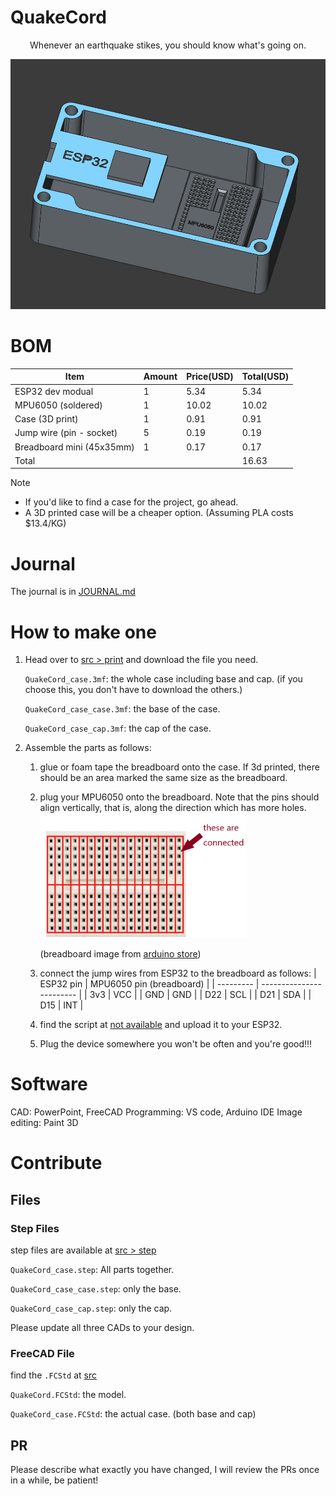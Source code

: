 # QuakeCord
<p align="center">
Whenever an earthquake stikes, you should know what's going on.
</div>
<p align="center">
    <img src="https://raw.githubusercontent.com/KnowScratcher/QuakeCord/refs/heads/main/img/20250531model.png" height="400">
</div>

# BOM
| Item                      | Amount | Price(USD) | Total(USD) |
| ------------------------- | ------ | ---------- | ---------- |
| ESP32 dev modual          | 1      | 5.34       | 5.34       |
| MPU6050 (soldered)        | 1      | 10.02      | 10.02      |
| Case (3D print)           | 1      | 0.91       | 0.91       |
| Jump wire (pin - socket)  | 5      | 0.19       | 0.19       |
| Breadboard mini (45x35mm) | 1      | 0.17       | 0.17       |
| Total                     |        |            | 16.63      |

> [!NOTE] 
> - If you'd like to find a case for the project, go ahead.
> - A 3D printed case will be a cheaper option. (Assuming PLA costs $13.4/KG)

# Journal
The journal is in [JOURNAL.md](JOURNAL.md)

# How to make one
1. Head over to [src > print](https://github.com/KnowScratcher/QuakeCord/tree/main/src/print) and download the file you need.

   `QuakeCord_case.3mf`: the whole case including base and cap. (if you choose this, you don't have to download the others.)
   
   `QuakeCord_case_case.3mf`: the base of the case.
   
   `QuakeCord_case_cap.3mf`: the cap of the case.
   
4. Assemble the parts as follows:
   1. glue or foam tape the breadboard onto the case. If 3d printed, there should be an area marked the same size as the breadboard.
   2. plug your MPU6050 onto the breadboard. Note that the pins should align vertically, that is, along the direction which has more holes.
      <img src="https://raw.githubusercontent.com/KnowScratcher/QuakeCord/refs/heads/main/img/20250531connected.png" alt="what is connected on a breadboard" height="200">
      
      (breadboard image from [arduino store](https://store.arduino.cc/products/mini-breadboard-white))
      
   4. connect the jump wires from ESP32 to the breadboard as follows:
      | ESP32 pin | MPU6050 pin (breadboard) |
      | --------- | ------------------------ |
      | 3v3       | VCC                      |
      | GND       | GND                      |
      | D22       | SCL                      |
      | D21       | SDA                      |
      | D15       | INT                      |
   5. find the script at [not available](about:blank) and upload it to your ESP32.
   6. Plug the device somewhere you won't be often and you're good!!!
  
# Software
CAD: PowerPoint, FreeCAD
Programming: VS code, Arduino IDE
Image editing: Paint 3D

# Contribute
## Files
### Step Files
step files are available at [src > step](https://github.com/KnowScratcher/QuakeCord/tree/main/src/step)

`QuakeCord_case.step`: All parts together.

`QuakeCord_case_case.step`: only the base.

`QuakeCord_case_cap.step`: only the cap.

Please update all three CADs to your design.
### FreeCAD File
find the `.FCStd` at [src](https://github.com/KnowScratcher/QuakeCord/tree/main/src)

`QuakeCord.FCStd`: the model.

`QuakeCord_case.FCStd`: the actual case. (both base and cap)

## PR
Please describe what exactly you have changed, I will review the PRs once in a while, be patient!

